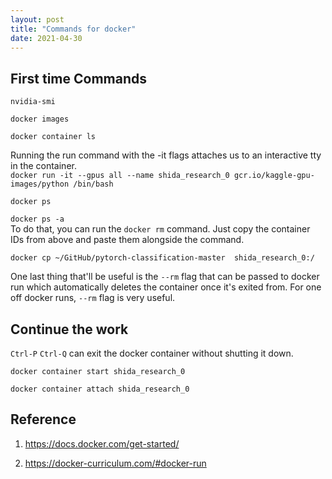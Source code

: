 ```yaml
---
layout: post
title: "Commands for docker"
date: 2021-04-30
---
```


## First time Commands

`nvidia-smi`

`docker images`

`docker container ls`

Running the run command with the -it flags attaches us to an interactive tty in the container. <br>
`docker run -it --gpus all --name shida_research_0 gcr.io/kaggle-gpu-images/python /bin/bash`

`docker ps`

`docker ps -a` <br>
To do that, you can run the `docker rm` command. Just copy the container IDs from above and paste them alongside the command.

`docker cp ~/GitHub/pytorch-classification-master  shida_research_0:/`

One last thing that'll be useful is the `--rm` flag that can be passed to docker run which automatically deletes the container once it's exited from. For one off docker runs, `--rm` flag is very useful.

## Continue the work

`Ctrl-P` `Ctrl-Q` can exit the docker container without shutting it down. 

`docker container start shida_research_0`

`docker container attach shida_research_0`

## Reference

1. https://docs.docker.com/get-started/

2. https://docker-curriculum.com/#docker-run

